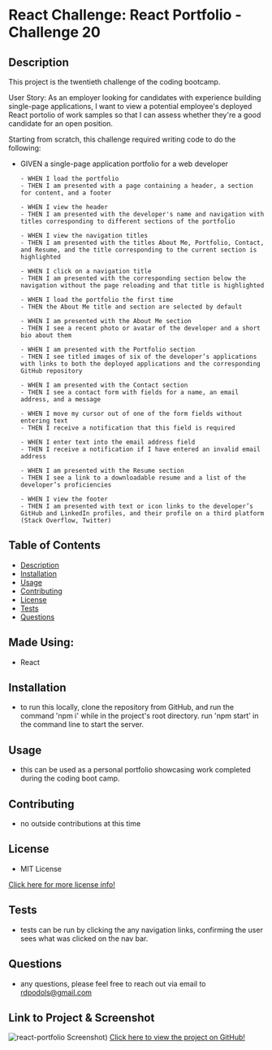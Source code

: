# React Challenge: React Portfolio - Challenge 20

## Description
This project is the twentieth challenge of the coding bootcamp.

User Story: As an employer looking for candidates with experience building single-page applications, I want to view a potential employee's deployed React portolio of work samples so that I can assess whether they're a good candidate for an open position.

Starting from scratch, this challenge required writing code to do the following:
*   GIVEN a single-page application portfolio for a web developer

        - WHEN I load the portfolio
        - THEN I am presented with a page containing a header, a section for content, and a footer

        - WHEN I view the header
        - THEN I am presented with the developer's name and navigation with titles corresponding to different sections of the portfolio

        - WHEN I view the navigation titles
        - THEN I am presented with the titles About Me, Portfolio, Contact, and Resume, and the title corresponding to the current section is highlighted

        - WHEN I click on a navigation title
        - THEN I am presented with the corresponding section below the navigation without the page reloading and that title is highlighted

        - WHEN I load the portfolio the first time
        - THEN the About Me title and section are selected by default

        - WHEN I am presented with the About Me section
        - THEN I see a recent photo or avatar of the developer and a short bio about them

        - WHEN I am presented with the Portfolio section
        - THEN I see titled images of six of the developer’s applications with links to both the deployed applications and the corresponding GitHub repository

        - WHEN I am presented with the Contact section
        - THEN I see a contact form with fields for a name, an email address, and a message

        - WHEN I move my cursor out of one of the form fields without entering text
        - THEN I receive a notification that this field is required

        - WHEN I enter text into the email address field
        - THEN I receive a notification if I have entered an invalid email address

        - WHEN I am presented with the Resume section
        - THEN I see a link to a downloadable resume and a list of the developer’s proficiencies

        - WHEN I view the footer
        - THEN I am presented with text or icon links to the developer’s GitHub and LinkedIn profiles, and their profile on a third platform (Stack Overflow, Twitter) 

## Table of Contents
- [Description](#description)
- [Installation](#installation)
- [Usage](#usage)
- [Contributing](#contributing)
- [License](#license)
- [Tests](#tests)
- [Questions](#questions)

## Made Using:
* React

## Installation
* to run this locally, clone the repository from GitHub, and run the command 'npm i' while in the project's root directory.  run 'npm start' in the command line to start the server.  

## Usage
* this can be used as a personal portfolio showcasing work completed during the coding boot camp.

## Contributing
* no outside contributions at this time

## License
* MIT License

[Click here for more license info!](https://choosealicense.com/licenses/mit/)

## Tests
* tests can be run by clicking the any navigation links, confirming the user sees what was clicked on the nav bar.

## Questions
* any questions, please feel free to reach out via email to rdpodols@gmail.com

## Link to Project & Screenshot
![react-portfolio Screenshot)](/public/assets/images/applicationImage.png)
[Click here to view the project on GitHub!](https://github.com/rpodols/)




